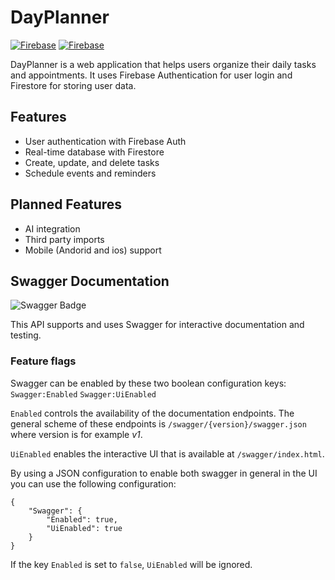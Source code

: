 # DayPlanner

[![Firebase](https://img.shields.io/badge/Firebase-Auth-success)](https://firebase.google.com/)
[![Firebase](https://img.shields.io/badge/Firebase-Firestore-success)](https://firebase.google.com/)

DayPlanner is a web application that helps users organize their daily tasks and appointments. It uses Firebase Authentication for user login and Firestore for storing user data.

## Features

- User authentication with Firebase Auth
- Real-time database with Firestore
- Create, update, and delete tasks
- Schedule events and reminders

## Planned Features
- AI integration
- Third party imports
- Mobile (Andorid and ios) support

## Swagger Documentation
![Swagger Badge](https://img.shields.io/badge/Swagger-Interactive%20API-blue?style=flat-square)

This API supports and uses Swagger for interactive documentation and testing.

### Feature flags

Swagger can be enabled by these two boolean configuration keys:
`Swagger:Enabled`
`Swagger:UiEnabled`

`Enabled` controls the availability of the documentation endpoints. The general scheme of these endpoints is `/swagger/{version}/swagger.json` where version is for example *v1*.

`UiEnabled` enables the interactive UI that is available at `/swagger/index.html`.

By using a JSON configuration to enable both swagger in general in the UI you can use the following configuration:
```
{
    "Swagger": {
        "Enabled": true,
        "UiEnabled": true
    }
}
```

If the key `Enabled` is set to `false`, `UiEnabled` will be ignored.